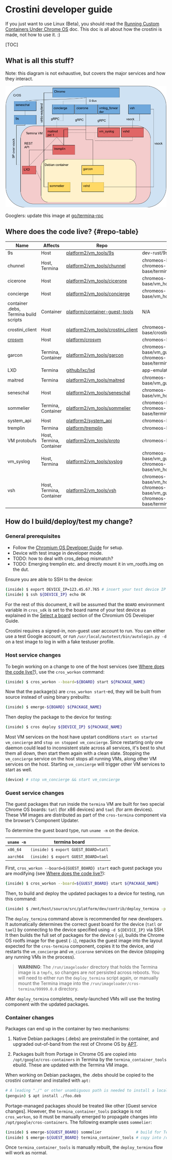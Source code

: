 # Crostini developer guide

If you just want to use Linux (Beta), you should read the [Running Custom
Containers Under Chrome OS](containers_and_vms.md) doc. This doc is all about
how the crostini is made, not how to use it. :)

[TOC]

## What is all this stuff?

Note: this diagram is not exhaustive, but covers the major services and how they
interact.

![Crostini services diagram](images/crostini_services.png)

Googlers: update this image at [go/termina-rpc]

## Where does the code live? {#repo-table}

| Name                                   | Affects                  | Repo                                 | ebuild                                                                                           |
|----------------------------------------|--------------------------|--------------------------------------|--------------------------------------------------------------------------------------------------|
| 9s                                     | Host                     | [platform2/vm_tools/9s]              | dev-rust/9s                                                                                      |
| chunnel                                | Host, Termina            | [platform2/vm_tools/chunnel]         | chromeos-base/chunnel, chromeos-base/termina_container_tools                                     |
| cicerone                               | Host                     | [platform2/vm_tools/cicerone]        | chromeos-base/vm_host_tools                                                                      |
| concierge                              | Host                     | [platform2/vm_tools/concierge]       | chromeos-base/vm_host_tools                                                                      |
| container .debs, Termina build scripts | Container                | [platform/container-guest-tools]     | N/A                                                                                              |
| crostini_client                        | Host                     | [platform2/vm_tools/crostini_client] | chromeos-base/crostini_client                                                                    |
| [crosvm]                               | Host                     | [platform/crosvm]                    | chromeos-base/crosvm                                                                             |
| garcon                                 | Termina, Container       | [platform2/vm_tools/garcon]          | chromeos-base/vm_guest_tools, chromeos-base/termina_container_tools                              |
| LXD                                    | Termina                  | [github/lxc/lxd]                     | app-emulation/lxd                                                                                |
| maitred                                | Termina                  | [platform2/vm_tools/maitred]         | chromeos-base/vm_guest_tools                                                                     |
| seneschal                              | Host                     | [platform2/vm_tools/seneschal]       | chromeos-base/vm_host_tools                                                                      |
| sommelier                              | Termina, Container       | [platform2/vm_tools/sommelier]       | chromeos-base/sommelier, chromeos-base/termina_container_tools                                   |
| system_api                             | Host                     | [platform2/system_api]               | chromeos-base/system_api                                                                         |
| tremplin                               | Termina                  | [platform/tremplin]                  | chromeos-base/tremplin                                                                           |
| VM protobufs                           | Host, Termina, Container | [platform2/vm_tools/proto]           | chromeos-base/vm_protos                                                                          |
| vm_syslog                              | Host, Termina            | [platform2/vm_tools/syslog]          | chromeos-base/vm_guest_tools, chromeos-base/vm_host_tools                                        |
| vsh                                    | Host, Termina, Container | [platform2/vm_tools/vsh]             | chromeos-base/vm_host_tools, chromeos-base/vm_guest_tools, chromeos-base/termina_container_tools |

[crosvm]: https://chromium.googlesource.com/chromiumos/platform/crosvm/+/HEAD/README.md
[github/lxc/lxd]: https://github.com/lxc/lxd
[platform/container-guest-tools]: https://chromium.googlesource.com/chromiumos/containers/cros-container-guest-tools/
[platform/crosvm]: https://chromium.googlesource.com/chromiumos/platform/crosvm/
[platform/tremplin]: https://chromium.googlesource.com/chromiumos/platform/tremplin/
[platform2/system_api]: https://chromium.googlesource.com/chromiumos/platform2/+/HEAD/system_api
[platform2/vm_tools/9s]: https://chromium.googlesource.com/chromiumos/platform2/+/HEAD/vm_tools/9s
[platform2/vm_tools/chunnel]: https://chromium.googlesource.com/chromiumos/platform2/+/HEAD/vm_tools/chunnel
[platform2/vm_tools/cicerone]: https://chromium.googlesource.com/chromiumos/platform2/+/HEAD/vm_tools/cicerone
[platform2/vm_tools/concierge]: https://chromium.googlesource.com/chromiumos/platform2/+/HEAD/vm_tools/concierge
[platform2/vm_tools/crostini_client]: https://chromium.googlesource.com/chromiumos/platform2/+/HEAD/vm_tools/crostini_client
[platform2/vm_tools/garcon]: https://chromium.googlesource.com/chromiumos/platform2/+/HEAD/vm_tools/garcon
[platform2/vm_tools/maitred]: https://chromium.googlesource.com/chromiumos/platform2/+/HEAD/vm_tools/maitred
[platform2/vm_tools/proto]: https://chromium.googlesource.com/chromiumos/platform2/+/HEAD/vm_tools/proto
[platform2/vm_tools/seneschal]: https://chromium.googlesource.com/chromiumos/platform2/+/HEAD/vm_tools/seneschal
[platform2/vm_tools/sommelier]: https://chromium.googlesource.com/chromiumos/platform2/+/HEAD/vm_tools/sommelier
[platform2/vm_tools/syslog]: https://chromium.googlesource.com/chromiumos/platform2/+/HEAD/vm_tools/syslog
[platform2/vm_tools/vsh]: https://chromium.googlesource.com/chromiumos/platform2/+/HEAD/vm_tools/vsh

## How do I build/deploy/test my change?

### General prerequisites

*   Follow the [Chromium OS Developer Guide](developer_guide.md) for setup.
*   Device with test image in developer mode.
*   TODO: how to deal with cros_debug mismatch?
*   TODO: Emerging tremplin etc. and directly mount it in vm_rootfs.img on the
    dut.

Ensure you are able to SSH to the device:

```bash
(inside) $ export DEVICE_IP=123.45.67.765 # insert your test device IP here
(inside) $ ssh ${DEVICE_IP} echo OK
```

For the rest of this document, it will be assumed that the `BOARD` environment
variable in `cros_sdk` is set to the board name of your test device as explained
in the [Select a board](developer_guide.md#Select-a-board)
section of the Chromium OS Developer Guide.

Crostini requires a signed-in, non-guest user account to run. You can either use
a test Google account, or run `/usr/local/autotest/bin/autologin.py -d` on a
test image to log in with a fake testuser profile.

### Host service changes

To begin working on a change to one of the host services (see
[Where does the code live?]), use the `cros_workon` command:

```bash
(inside) $ cros_workon --board=${BOARD} start ${PACKAGE_NAME}
```

Now that the package(s) are `cros_workon start`-ed, they will be built from
source instead of using binary prebuilts:

```bash
(inside) $ emerge-${BOARD} ${PACKAGE_NAME}
```

Then deploy the package to the device for testing:

```bash
(inside) $ cros deploy ${DEVICE_IP} ${PACKAGE_NAME}
```

Most VM services on the host have upstart conditions `start on started
vm_concierge` and `stop on stopped vm_concierge`. Since restarting only one
daemon could lead to inconsistent state across all services, it's best to shut
them all down, then start them again with a clean slate.
Stopping the `vm_concierge` service on the host stops all running VMs, along
other VM services on the host. Starting `vm_concierge` will trigger other
VM services to start as well.

```bash
(device) # stop vm_concierge && start vm_concierge
```

### Guest service changes

The guest packages that run inside the `termina` VM are built for two special
Chrome OS boards: `tatl` (for x86 devices) and `tael` (for arm devices).  These
VM images are distributed as part of the `cros-termina` component via the
browser’s Component Updater.

To determine the guest board type, run `uname -m` on the device.

| `uname -m` | termina board                        |
|------------|--------------------------------------|
| `x86_64`   | `(inside) $ export GUEST_BOARD=tatl` |
| `aarch64`  | `(inside) $ export GUEST_BOARD=tael` |

First, `cros_workon --board=${GUEST_BOARD} start` each guest package you are
modifying (see [Where does the code live?]):

```bash
(inside) $ cros_workon --board=${GUEST_BOARD} start ${PACKAGE_NAME}
```

Then, to build and deploy the updated packages to a device for testing, run this
command:

```bash
(inside) $ /mnt/host/source/src/platform/dev/contrib/deploy_termina -p -i -d ${DEVICE_IP}
```

The `deploy_termina` command above is recommended for new developers.  It
automatically determines the correct guest board for the device (`tatl` or
`tael`) by connecting to the device specified using `-d ${DEVICE_IP}` via SSH.
It then builds the full set of packages for the device (`-p`), builds the Chrome
OS rootfs image for the guest (`-i`), repacks the guest image into the layout
expected for the `cros-termina` component, copies it to the device, and restarts
the `vm_concierge` and `vm_cicerone` services on the device (stopping any
running VMs in the process).

> **WARNING**: The `/run/imageloader` directory that holds the Termina image is
> a `tmpfs`, so changes are *not* persisted across reboots. You will need to
> either run the `deploy_termina` script again, or manually mount the Termina
> image into the `/run/imageloader/cros-termina/99999.0.0` directory.

After `deploy_termina` completes, newly-launched VMs will use the testing
component with the updated packages.

### Container changes

Packages can end up in the container by two mechanisms:

1.  Native Debian packages (.debs) are preinstalled in the container, and
    upgraded out-of-band from the rest of Chrome OS by [APT].

2.  Packages built from Portage in Chrome OS are copied into
    `/opt/google/cros-containers` in Termina by the `termina_container_tools`
    ebuild. These are updated with the Termina VM image.

When working on Debian packages, the .debs should be copied to the crostini
container and installed with `apt:`

```bash
# A leading "./" or other unambiguous path is needed to install a local .deb.
(penguin) $ apt install ./foo.deb
```

Portage-managed packages should be treated like other [Guest service changes].
However, the `termina_container_tools` package is not `cros_workon`, so it
must be manually emerged to propagate changes into
`/opt/google/cros-containers`. The following example uses `sommelier`:

```bash
(inside) $ emerge-${GUEST_BOARD} sommelier               # build for Termina
(inside) $ emerge-${GUEST_BOARD} termina_container_tools # copy into /opt
```

Once `termina_container_tools` is manually rebuilt, the `deploy_termina` flow
will work as normal.

[APT]: https://en.wikipedia.org/wiki/APT_(software)
[go/termina-rpc]: http://go/termina-rpc
[Where does the code live?]: #repo-table
